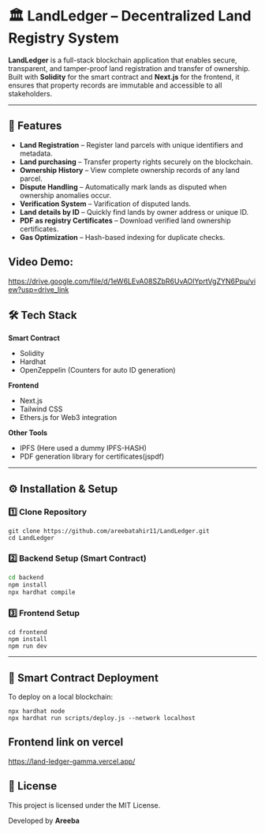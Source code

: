 # 🏛️ LandLedger – Decentralized Land Registry System

**LandLedger** is a full-stack blockchain application that enables secure, transparent, and tamper-proof land registration and transfer of ownership.  
Built with **Solidity** for the smart contract and **Next.js** for the frontend, it ensures that property records are immutable and accessible to all stakeholders.

---
## 🚀 Features

- **Land Registration** – Register land parcels with unique identifiers and metadata.
- **Land purchasing** – Transfer property rights securely on the blockchain.
- **Ownership History** – View complete ownership records of any land parcel.
- **Dispute Handling** – Automatically mark lands as disputed when ownership anomalies occur.
- **Verification System** – Varification of disputed lands.
- **Land details by ID** – Quickly find lands by owner address or unique ID.
- **PDF as registry Certificates** – Download verified land ownership certificates.
- **Gas Optimization** – Hash-based indexing for duplicate checks.

Video Demo:
---
https://drive.google.com/file/d/1eW6LEvA08SZbR6UvAOlYprtVgZYN6Ppu/view?usp=drive_link

## 🛠️ Tech Stack

**Smart Contract**  
- Solidity  
- Hardhat  
- OpenZeppelin (Counters for auto ID generation)

**Frontend**  
- Next.js  
- Tailwind CSS  
- Ethers.js for Web3 integration

**Other Tools**  
- IPFS (Here used a dummy IPFS-HASH)  
- PDF generation library for certificates(jspdf)


---

## ⚙️ Installation & Setup

### 1️⃣ Clone Repository
```
git clone https://github.com/areebatahir11/LandLedger.git
cd LandLedger
````

### 2️⃣ Backend Setup (Smart Contract)

```bash
cd backend
npm install
npx hardhat compile
```

### 3️⃣ Frontend Setup

```
cd frontend
npm install
npm run dev
```

---

## 🔗 Smart Contract Deployment

To deploy on a local blockchain:

```
npx hardhat node
npx hardhat run scripts/deploy.js --network localhost

```
## Frontend link on vercel
https://land-ledger-gamma.vercel.app/

## 📜 License

This project is licensed under the MIT License.

Developed by **Areeba**


